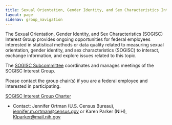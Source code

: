 ```yaml
---
title: Sexual Orientation, Gender Identity, and Sex Characteristics Interest Group
layout: page
sidenav: group_navigation
---
```


<p>The Sexual Orientation, Gender Identity, and Sex Characteristics (SOGISC) Interest Group provides ongoing opportunities for federal employees interested in statistical methods or data quality related to measuring sexual orientation, gender identity, and sex characteristics (SOGISC) to interact, exchange information, and explore issues related to this topic.</p>

<p>The <a href="{{site.baseurl}}/groups/sogisc">SOGISC Subcommittee</a> coordinates and manages meetings of the SOGISC Interest Group.</p>

<p>Please contact the group chair(s) if you are a federal employee and interested in participating.</p>

<p><a href="{{site.baseurl}}/assets/files/docs/SOGISC Interest Group Charter FINAL 2024.01.26 signed.pdf">SOGISC Interest Group Charter</a></p>

<ul>
  <li>Contact: Jennifer Ortman (U.S. Census Bureau), <a href="mailto:jennifer.m.ortman@census.gov">jennifer.m.ortman@census.gov</a> or Karen Parker (NIH), <a href="mailto:Klparker@mail.nih.gov">Klparker@mail.nih.gov</a></li>
</ul>
